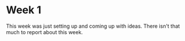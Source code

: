 # Week 1


This week was just setting up and coming up with ideas. 
There isn't that much to report about this week.
